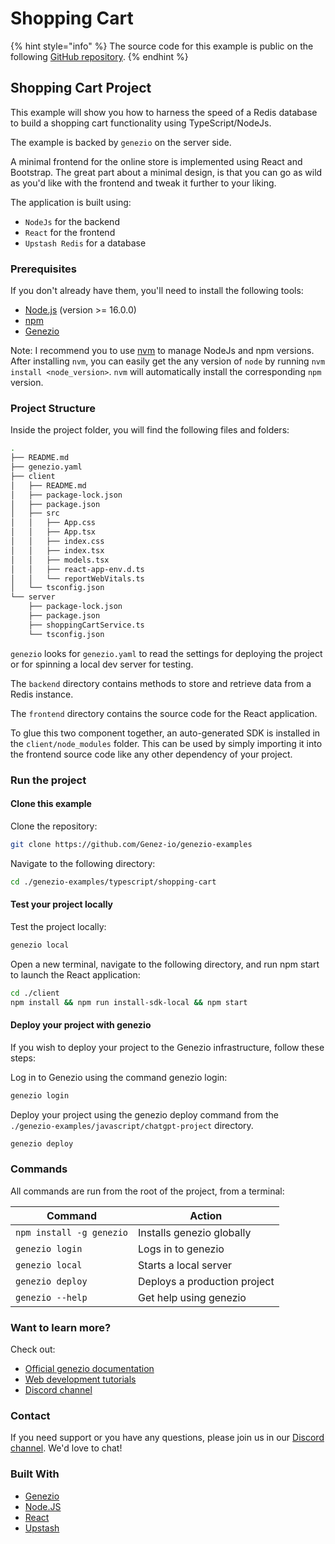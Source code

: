 # Shopping Cart

{% hint style="info" %}
The source code for this example is public on the following [GitHub repository](https://github.com/Genez-io/genezio-examples/tree/master/typescript/shopping-cart).
{% endhint %}

## Shopping Cart Project

This example will show you how to harness the speed of a Redis database to build a shopping cart functionality using TypeScript/NodeJs.

The example is backed by `genezio` on the server side.

A minimal frontend for the online store is implemented using React and Bootstrap. The great part about a minimal design, is that you can go as wild as you'd like with the frontend and tweak it further to your liking.

The application is built using:

* `NodeJs` for the backend
* `React` for the frontend
* `Upstash Redis` for a database

### Prerequisites

If you don't already have them, you'll need to install the following tools:

* [Node.js](https://nodejs.org/en/download/current) (version >= 16.0.0)
* [npm](https://docs.npmjs.com/downloading-and-installing-node-js-and-npm)
* [Genezio](https://genez.io)

Note: I recommend you to use [nvm](https://github.com/nvm-sh/nvm#installing-and-updating) to manage NodeJs and npm versions. After installing `nvm`, you can easily get the any version of `node` by running `nvm install <node_version>`. `nvm` will automatically install the corresponding `npm` version.

### Project Structure

Inside the project folder, you will find the following files and folders:

```bash
.
├── README.md
├── genezio.yaml
├── client
│   ├── README.md
│   ├── package-lock.json
│   ├── package.json
│   ├── src
│   │   ├── App.css
│   │   ├── App.tsx
│   │   ├── index.css
│   │   ├── index.tsx
│   │   ├── models.tsx
│   │   ├── react-app-env.d.ts
│   │   └── reportWebVitals.ts
│   └── tsconfig.json
└── server
    ├── package-lock.json
    ├── package.json
    ├── shoppingCartService.ts
    └── tsconfig.json
```

`genezio` looks for `genezio.yaml` to read the settings for deploying the project or for spinning a local dev server for testing.

The `backend` directory contains methods to store and retrieve data from a Redis instance.

The `frontend` directory contains the source code for the React application.

To glue this two component together, an auto-generated SDK is installed in the `client/node_modules` folder. This can be used by simply importing it into the frontend source code like any other dependency of your project.

### Run the project

#### Clone this example

Clone the repository:

```bash
git clone https://github.com/Genez-io/genezio-examples
```

Navigate to the following directory:

```bash
cd ./genezio-examples/typescript/shopping-cart
```

#### Test your project locally

Test the project locally:

```bash
genezio local
```

Open a new terminal, navigate to the following directory, and run npm start to launch the React application:

```bash
cd ./client
npm install && npm run install-sdk-local && npm start
```

#### Deploy your project with genezio

If you wish to deploy your project to the Genezio infrastructure, follow these steps:

Log in to Genezio using the command genezio login:

```bash
genezio login
```

Deploy your project using the genezio deploy command from the `./genezio-examples/javascript/chatgpt-project` directory.

```bash
genezio deploy
```

### Commands

All commands are run from the root of the project, from a terminal:

| Command                  | Action                       |
| ------------------------ | ---------------------------- |
| `npm install -g genezio` | Installs genezio globally    |
| `genezio login`          | Logs in to genezio           |
| `genezio local`          | Starts a local server        |
| `genezio deploy`         | Deploys a production project |
| `genezio --help`         | Get help using genezio       |

### Want to learn more?

Check out:

* [Official genezio documentation](https://genez.io/docs)
* [Web development tutorials](https://genez.io/blog)
* [Discord channel](https://discord.gg/uc9H5YKjXv)

### Contact

If you need support or you have any questions, please join us in our [Discord channel](https://discord.gg/uc9H5YKjXv). We'd love to chat!

### Built With

* [Genezio](https://genez.io/)
* [Node.JS](https://nodejs.org/en/)
* [React](https://reactjs.org/)
* [Upstash](https://upstash.com/)

